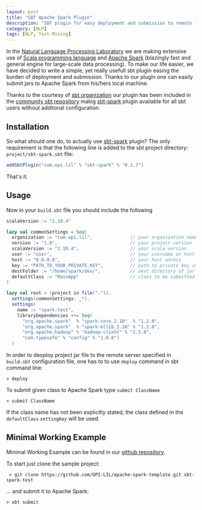 ```yaml
---
layout: post
title: "SBT Apache Spark Plugin"
description: "SBT plugin for easy deployment and submission to remote linux machine running apache spark"
category: [NLP]
tags: [NLP, Text Mining]
---
```


In the [Natural Language Processing Laboratory](http://www.opi.org.pl/en/Natural-Language-Processing-Lab.html) we are making extensive use of [Scala programming language](http://www.scala-lang.org/) and [Apache Spark](https://spark.apache.org/) (blazingly fast and general engine for large-scale data processing). To make our life easier, we have decided to write a simple, yet really usefull sbt plugin easing the burden of deployment and submission.  Thanks to our plugin one can easily submit  jars to Apache Spark from his/hers local machine. 

Thanks to the courtesy of [sbt organization](http://www.scala-sbt.org/) our plugin has been included in the [community sbt repository](https://bintray.com/sbt/sbt-plugin-releases) makig [sbt-spark](https://github.com/OPI-LIL/sbt-spark) plugin available for all sbt users without additonal configuration.

<!--more-->
## Installation
So what should one do, to actually use [sbt-spark](https://github.com/OPI-LIL/sbt-spark) plugin? The only requirement is that the following line is added to the sbt project directory: `project/sbt-spark.sbt` file:

```scala
addSbtPlugin("com.opi.lil" % "sbt-spark" % "0.1.7")
```

That's it.

## Usage

Now in your `build.sbt` file you should include the following

```scala
scalaVersion := "2.10.4"

lazy val commonSettings = Seq(
  organization := "com.opi.lil",              // your organization name
  version := "1.0",                           // your project version
  scalaVersion := "2.10.4",                   // your scala version
  user := "user",                             // your username on host
  host := "0.0.0.0",                          // your host adress  
  key := "PATH_TO_YOUR_PRIVATE_KEY",          // path to private key in OpenSSH format
  destFolder := "/home/spark/dev/",           // dest directory of jar file
  defaultClass := "MainApp"                   // class to be submitted to apache spark
)

lazy val root = (project in file(".")).
  settings(commonSettings: _*).
  settings(
  	name := "spark-test",  
    libraryDependencies ++= Seq(
      "org.apache.spark"  % "spark-core_2.10"  % "1.2.0", 
      "org.apache.spark"  % "spark-mllib_2.10" % "1.2.0",
      "org.apache.hadoop" % "hadoop-client" % "2.5.0",
      "com.typesafe" % "config" % "1.0.0")  
  )
```

In order to deoploy project jar file to the remote server specified in `build.sbt` configuration file, one has to to use `deploy` command in sbt command line:

    > deploy

To submit given class to Apache Spark type `submit ClassName`   

    > submit ClassName
  
If the class name has not been explicitly stated, the class defined in the `defaultClass`  `settingKey` will be used. 

## Minimal Working Example
Minimal Working Example can be found in our [github repository](https://github.com/OPI-LIL/apache-spark-template).
 
To start just clone the sample project:

	 > git clone https://github.com/OPI-LIL/apache-spark-template.git sbt-spark-test

... and submit it to Apache Spark:

	> sbt submit